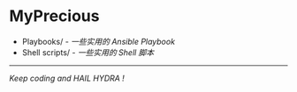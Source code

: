 # MyPrecious

- Playbooks/ - *一些实用的 Ansible Playbook*
- Shell scripts/ - *一些实用的 Shell 脚本*

---

*Keep coding and HAIL HYDRA !*